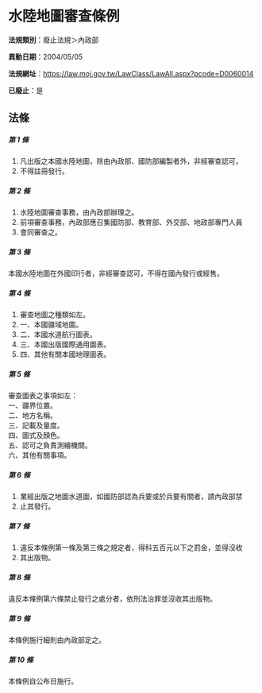 # 水陸地圖審查條例

**法規類別**：廢止法規＞內政部

**異動日期**：2004/05/05  

**法規網址**：https://law.moj.gov.tw/LawClass/LawAll.aspx?pcode=D0060014

**已廢止**：是



## 法條
##### 第 1 條
1. 凡出版之本國水陸地圖，除由內政部、國防部編製者外，非經審查認可，
1. 不得註冊發行。

##### 第 2 條
1. 水陸地圖審查事務，由內政部辦理之。
1. 前項審查事務，內政部應召集國防部、教育部、外交部、地政部專門人員
1. 會同審查之。

##### 第 3 條
本國水陸地圖在外國印行者，非經審查認可，不得在國內發行或經售。

##### 第 4 條
1. 審查地圖之種類如左。
1. 一、本國疆域地圖。
1. 二、本國水道航行圖表。
1. 三、本國出版國際通用圖表。
1. 四、其他有關本國地理圖表。

##### 第 5 條
審查圖表之事項如左：  
一、疆界位置。  
二、地方名稱。  
三、記載及量度。  
四、圖式及顏色。  
五、認可之負責測繪機關。  
六、其他有關事項。  

##### 第 6 條
1. 業經出版之地圖水道圖，如國防部認為兵要或於兵要有關者，請內政部禁
1. 止其發行。

##### 第 7 條
1. 違反本條例第一條及第三條之規定者，得科五百元以下之罰金，並得沒收
1. 其出版物。

##### 第 8 條
違反本條例第六條禁止發行之處分者，依刑法治罪並沒收其出版物。

##### 第 9 條
本條例施行細則由內政部定之。

##### 第 10 條
本條例自公布日施行。


